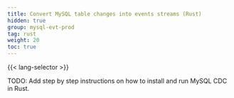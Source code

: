 ```yaml
---
title: Convert MySQL table changes into events streams (Rust)
hidden: true
group: mysql-evt-prod
tag: rust
weight: 20
toc: true
---
```


{{< lang-selector >}}

TODO:  Add step by step instructions on how to install and run MySQL CDC in Rust.
